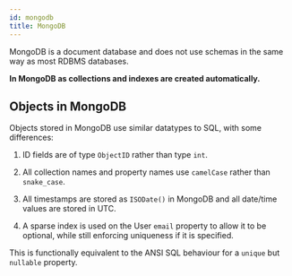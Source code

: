 ```yaml
---
id: mongodb
title: MongoDB
---
```


MongoDB is a document database and does not use schemas in the same way as most RDBMS databases.

**In MongoDB as collections and indexes are created automatically.**

## Objects in MongoDB

Objects stored in MongoDB use similar datatypes to SQL, with some differences:

1. ID fields are of type `ObjectID` rather than type `int`.

2. All collection names and property names use `camelCase` rather than `snake_case`.

3. All timestamps are stored as `ISODate()` in MongoDB and all date/time values are stored in UTC.

4. A sparse index is used on the User `email` property to allow it to be optional, while still enforcing uniqueness if it is specified.

This is functionally equivalent to the ANSI SQL behaviour for a `unique` but `nullable` property.
